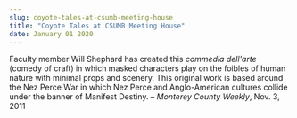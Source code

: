 ```yaml
---
slug: coyote-tales-at-csumb-meeting-house
title: "Coyote Tales at CSUMB Meeting House"
date: January 01 2020
---
```


<p>Faculty member Will Shephard has created this <em>commedia dell'arte</em> (comedy of craft) in which masked characters play on the foibles of human nature with minimal props and scenery. This original work is based around the Nez Perce War in which Nez Perce and Anglo-American cultures collide under the banner of Manifest Destiny. – <em>Monterey County Weekly</em>, Nov. 3, 2011
</p>
